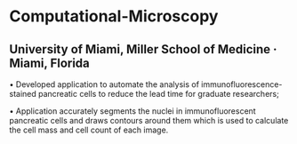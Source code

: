 # Computational-Microscopy
## University of Miami, Miller School of Medicine · Miami, Florida

• Developed application to automate the analysis of immunofluorescence-stained pancreatic cells to reduce
the lead time for graduate researchers;

• Application accurately segments the nuclei in immunofluorescent pancreatic cells and draws contours
around them which is used to calculate the cell mass and cell count of each image.
